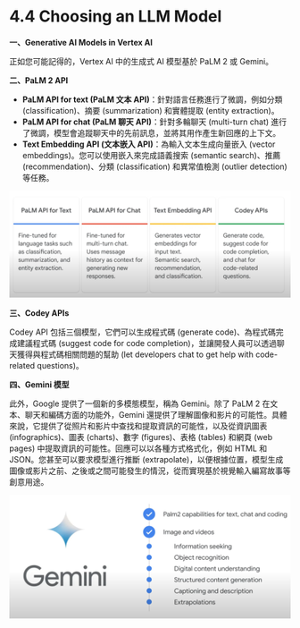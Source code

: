 # 4.4 Choosing an LLM Model

**一、Generative AI Models in Vertex AI**

正如您可能記得的，Vertex AI 中的生成式 AI 模型基於 PaLM 2 或 Gemini。

**二、PaLM 2 API**

- **PaLM API for text (PaLM 文本 API)**：針對語言任務進行了微調，例如分類 (classification)、摘要 (summarization) 和實體提取 (entity extraction)。
- **PaLM API for chat (PaLM 聊天 API)**：針對多輪聊天 (multi-turn chat) 進行了微調，模型會追蹤聊天中的先前訊息，並將其用作產生新回應的上下文。
- **Text Embedding API (文本嵌入 API)**：為輸入文本生成向量嵌入 (vector embeddings)。您可以使用嵌入來完成語義搜索 (semantic search)、推薦 (recommendation)、分類 (classification) 和異常值檢測 (outlier detection) 等任務。

![gh](https://raw.githubusercontent.com/SeanChenR/img_gif/main/myimage/17421946820006d605c.png)

**三、Codey APIs**

Codey API 包括三個模型，它們可以生成程式碼 (generate code)、為程式碼完成建議程式碼 (suggest code for code completion)，並讓開發人員可以透過聊天獲得與程式碼相關問題的幫助 (let developers chat to get help with code-related questions)。

**四、Gemini 模型**

此外，Google 提供了一個新的多模態模型，稱為 Gemini。除了 PaLM 2 在文本、聊天和編碼方面的功能外，Gemini 還提供了理解圖像和影片的可能性。具體來說，它提供了從照片和影片中查找和提取資訊的可能性，以及從資訊圖表 (infographics)、圖表 (charts)、數字 (figures)、表格 (tables) 和網頁 (web pages) 中提取資訊的可能性。回應可以以各種方式格式化，例如 HTML 和 JSON。您甚至可以要求模型進行推斷 (extrapolate)，以便根據位置，模型生成圖像或影片之前、之後或之間可能發生的情況，從而實現基於視覺輸入編寫故事等創意用途。

![gh](https://raw.githubusercontent.com/SeanChenR/img_gif/main/myimage/1742194745000fgfo3j.png)
